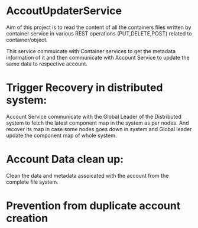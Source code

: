 # AccoutUpdaterService

Aim of this project is to read the content of all the containers files written by container
service in various REST operations (PUT,DELETE,POST) related to container/object.

This service commuicate with Container services to get the metadata information of it and then
communicate with Account Service to update the same data to respective account.

Trigger Recovery in distributed system:
=======================================

Account Service communicate with the Global Leader of the Distributed system to fetch the latest
component map in the system as per nodes. And recover its map in case some nodes goes down in system
and Global leader update the component map of whole system.


Account Data clean up:
======================

Clean the data and metadata assoicated with the account from the complete file system.


Prevention from duplicate account creation
==========================================
